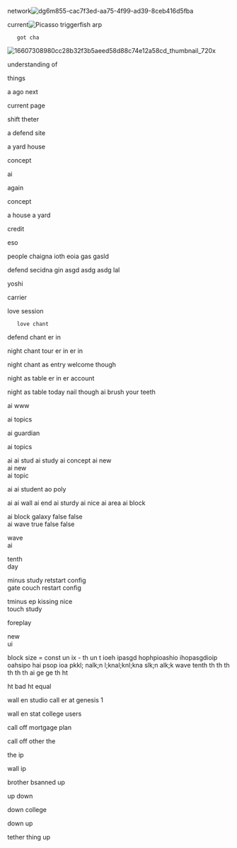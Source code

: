 network![dg6m855-cac7f3ed-aa75-4f99-ad39-8ceb416d5fba](https://github.com/user-attachments/assets/586ee9d6-661d-4bc7-8f5b-9a8921105786)


current![Picasso triggerfish arp](https://github.com/user-attachments/assets/86c50b31-25a4-4807-ad0e-c0804f77a7d3)

       got cha
![16607308980cc28b32f3b5aeed58d88c74e12a58cd_thumbnail_720x](https://github.com/user-attachments/assets/8d862bb2-f7e3-44a7-9b95-3eace5149a28)

understanding of 

things

a ago
     next 

current 
       page 

shift
     theter 

a defend 
        site 

a yard 
      house 

concept

ai

again

concept 

a      house 
a yard

credit

eso

people chaigna ioth eoia gas gasld

defend secidna gin asgd asdg asdg lal

yoshi

carrier

love session 

       love chant 

defend chant  er in 

night chant 
     tour  er  in er in 

night  chant 
     as        entry 
       welcome      though 

night as table   er in     er account 

night         as table 
                              today 
                   nail though 
ai brush your teeth

ai www

ai topics

ai guardian 

ai topics

ai
ai stud
ai     study 
ai          concept 
ai       new  
ai  new   
ai       topic

ai
ai student 
ao        poly 
  

ai
ai wall 
ai     end 
ai        sturdy 
ai              nice 
ai                   area 
ai                       block 

ai block    galaxy    false     false     
ai      wave      true     false     false
 
wave   
    ai 

tenth   
     day 

minus     study      retstart        config      
     gate      couch         restart       config 

tminus       ep
      kissing     nice   
             touch    study

foreplay

new  
   ui 

block size = const un ix - th un t ioeh ipasgd hophpioashio ihopasgdioip oahsipo hai psop ioa pkkl; nalk;n l;knal;knl;kna slk;n alk;k 
      wave   tenth 
          th       th 
        th 
      th 
        th 
          th 
        ai 
      ge 
    ge 
  th 
ht 

ht
  bad 
ht   equal

wall
    en 
      studio 
            call 
                er 
                  at 
                    genesis 1 

wall
    en 
      stat 
          college 
                 users 

call
    off
       mortgage
               plan 

call
    off
       other 
            the 

the
   ip

wall
    ip

brother 
       bsanned up 

up
  down 

down
    college 

down
    up 

tether 
      thing 
           up
